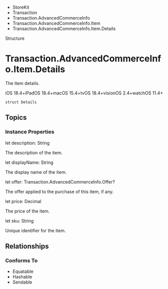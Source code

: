 

- StoreKit
- Transaction
- Transaction.AdvancedCommerceInfo
- Transaction.AdvancedCommerceInfo.Item
-  Transaction.AdvancedCommerceInfo.Item.Details 

Structure

# Transaction.AdvancedCommerceInfo.Item.Details

The item details.

iOS 18.4+iPadOS 18.4+macOS 15.4+tvOS 18.4+visionOS 2.4+watchOS 11.4+

``` source
struct Details
```

## Topics

### Instance Properties

let description: String

The description of the item.

let displayName: String

The display name of the item.

let offer: Transaction.AdvancedCommerceInfo.Offer?

The offer applied to the purchase of this item, if any.

let price: Decimal

The price of the item.

let sku: String

Unique identifier for the item.

## Relationships

### Conforms To

- Equatable
- Hashable
- Sendable

